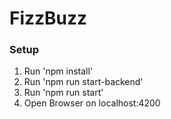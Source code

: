 # FizzBuzz

### Setup
1. Run 'npm install'
2. Run 'npm run start-backend'
3. Run 'npm run start'
4. Open Browser on localhost:4200
